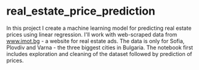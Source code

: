 # real_estate_price_prediction

In this project I create a machine learning model for predicting real estate prices using linear regression. I'll work with web-scraped data from www.imot.bg - a website for real estate ads. The data is only for Sofia, Plovdiv and Varna - the three biggest cities in Bulgaria. The notebook first includes exploration and cleaning of the dataset followed by prediction of prices.

